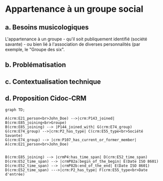 # Appartenance à un groupe social

## a. Besoins musicologiques

L'appartenance à un groupe - qu'il soit publiquement identifié (société savante) - ou bien lié à l'association de diverses personnalités (par exemple, le "Groupe des six". 

## b. Problématisation

## c. Contextualisation technique

## d. Proposition Cidoc-CRM

```mermaid
graph TD;

A(crm:E21_person<br>John_Doe) -->|crm:P143_joined| B(crm:E85_joining<br>Groupe)
B(crm:E85_joining) --> |P144_joined_with| G(crm:E74_group)
G(crm:E74_group) -->|crm:P2_has_type| C(crm:E55_type<br>Société Savante)
G(crm:E74_group) --> |crm:P107_has_current_or_former_member| A(crm:E21_person<br>John_Doe)


B(crm:E85_joining) --> |crmP4:has_time_span| D(crm:E52_time_span)
D(crm:E52_time_span) --> |crmP82a:begin_of_the_begin| E(Date ISO 8601)
D(crm:E52_time_span) --> |crmP82b:end_of_the_end| E(Date ISO 8601)
D(crm:E52_time_span) --->|crm:P2_has_type| F(crm:E55_type<br>Date d'entrée)

```
